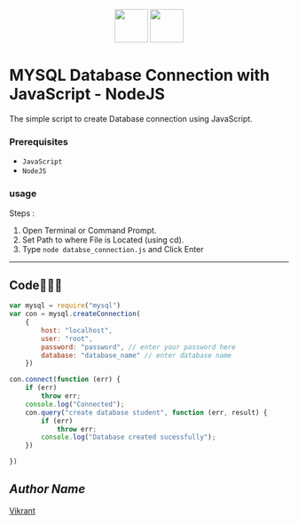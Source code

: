 <div align="center">
  <img height="60" src="https://user-images.githubusercontent.com/85709371/153715216-fd60ffca-1b79-4531-b03d-201440ecaee3.png">
  <img height="60" src="https://user-images.githubusercontent.com/85709371/157084352-f7d187f7-b6df-4e14-91df-3fc7b7325d28.png">
</div>

# MYSQL Database Connection with JavaScript - NodeJS 
The simple script to create Database connection using JavaScript.

### Prerequisites
- `JavaScript`
- `NodeJS`

### usage
Steps :
1. Open Terminal or Command Prompt.
2. Set Path to where File is Located (using cd).
3. Type `node databse_connection.js` and Click Enter
---

## Code🧑🏻‍💻
```javascript
var mysql = require("mysql")
var con = mysql.createConnection(
    {
        host: "localhost",
        user: "root",
        password: "password", // enter your password here
        database: "database_name" // enter database name 
    })

con.connect(function (err) {
    if (err)
        throw err;
    console.log("Connected");
    con.query("create database student", function (err, result) {
        if (err)
            throw err;
        console.log("Database created sucessfully");
    })

})
```

## *Author Name*
[Vikrant](https://github.com/thevkrant)
